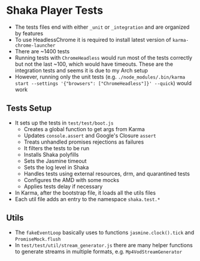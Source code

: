 # Shaka Player Tests

- The tests files end with either `_unit` or `_integration` and are organized by features
- To use HeadlessChrome it is required to install latest version of `karma-chrome-launcher`
- There are ~1400 tests
- Running tests with `ChromeHeadless` would run most of the tests correctly but not the last ~100, which would have timeouts. These are the integration tests and seems it is due to my Arch setup
- However, running only the unit tests (e.g. `./node_modules/.bin/karma start --settings '{"browsers": ["ChromeHeadless"]}' --quick`) would work

## Tests Setup

- It sets up the tests in `test/test/boot.js`
  - Creates a global function to get args from Karma
  - Updates `console.assert` and Google's Closure `assert`
  - Treats unhandled promises rejections as failures
  - It filters the tests to be run
  - Installs Shaka polyfills
  - Sets the Jasmine timeout
  - Sets the log level in Shaka
  - Handles tests using external resources, drm, and quarantined tests
  - Configures the AMD with some mocks
  - Applies tests delay if necessary
- In Karma, after the bootstrap file, it loads all the utils files
- Each util file adds an entry to the namespace `shaka.test.*`

## Utils

- The `fakeEventLoop` basically uses to functions `jasmine.clock().tick` and `PromiseMock.flush`
- In `test/test/util/stream_generator.js` there are many helper functions to generate streams in multiple formats, e.g. `Mp4VodStreamGenerator`
